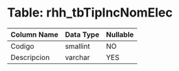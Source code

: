 # Table: rhh_tbTipIncNomElec

| Column Name | Data Type | Nullable |
|-------------|-----------|----------|
| Codigo | smallint | NO |
| Descripcion | varchar | YES |
